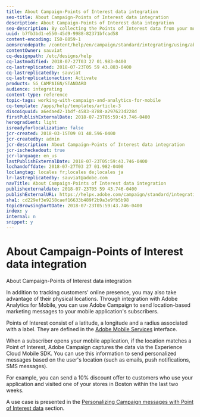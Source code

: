 ```yaml
---
title: About Campaign-Points of Interest data integration
seo-title: About Campaign-Points of Interest data integration
description: About Campaign-Points of Interest data integration
seo-description: By collecting the Points of Interest data from your mobile application's subscribers, send location-based marketing messages to your subscribers through the integration in Adobe Campaign.
uuid: b7fb3bd1-e550-45d9-9988-82371bfcad58
content-encoding: ISO-8859-1
aemsrcnodepath: /content/help/en/campaign/standard/integrating/using/about-campaign-points-of-interest-data-integration
contentOwner: sauviat
cq-designpath: /etc/designs/help
cq-lastmodified: 2018-07-27T03 27 01.983-0400
cq-lastreplicated: 2018-07-23T05 59 43.803-0400
cq-lastreplicatedby: sauviat
cq-lastreplicationaction: Activate
products: SG_CAMPAIGN/STANDARD
audience: integrating
content-type: reference
topic-tags: working-with-campaign-and-analytics-for-mobile
cq-template: /apps/help/templates/article-3
discoiquuid: a6edaed2-1bdf-4583-8788-a297623d228d
firstPublishExternalDate: 2018-07-23T05:59:43.746-0400
herogradient: light
isreadyforlocalization: false
jcr-created: 2018-03-15T09 01 48.596-0400
jcr-createdby: admin
jcr-description: About Campaign-Points of Interest data integration
jcr-ischeckedout: true
jcr-language: en_us
lastPublishExternalDate: 2018-07-23T05:59:43.746-0400
lochandoffdate: 2018-07-27T03 27 01.982-0400
loclangtag: locales fr;locales de;locales ja
lr-lastreplicatedby: sauviat@adobe.com
navTitle: About Campaign-Points of Interest data integration
publishexternaldate: 2018-07-23T05 59 43.746-0400
publishExternalURL: https://helpx.adobe.com/campaign/standard/integrating/using/about-campaign-points-of-interest-data-integration.html
sha1: cd229ef3e9258caef16633b489f2b9a3e9fb5b98
topicBrowsingSortDate: 2018-07-23T05:59:43.746-0400
index: y
internal: n
snippet: y
---
```


# About Campaign-Points of Interest data integration

About Campaign-Points of Interest data integration

In addition to tracking customers' online presence, you may also take advantage of their physical locations. Through integration with Adobe Analytics for Mobile, you can use Adobe Campaign to send location-based marketing messages to your mobile application's subscribers.

Points of Interest consist of a latitude, a longitude and a radius associated with a label. They are defined in the [Adobe Mobile Services](https://marketing.adobe.com/resources/help/en_US/mobile) interface.

When a subscriber opens your mobile application, if the location matches a Point of Interest, Adobe Campaign captures the data via the Experience Cloud Mobile SDK. You can use this information to send personalized messages based on the user's location (such as emails, push notifications, SMS messages).

For example, you can send a 10% discount offer to customers who use your application and visited one of your stores in Boston within the last two weeks.

A use case is presented in the [Personalizing Campaign messages with Point of Interest data](../../integrating/using/personalizing-campaign-messages-with-point-of-interest-data.md) section.
